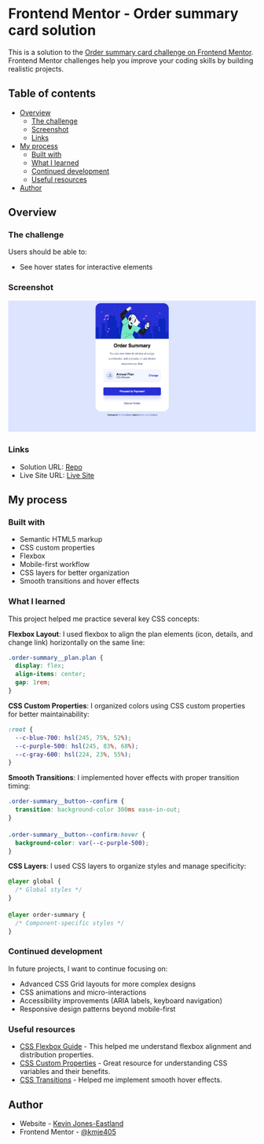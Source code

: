 # Frontend Mentor - Order summary card solution

This is a solution to the
[Order summary card challenge on Frontend Mentor](https://www.frontendmentor.io/challenges/order-summary-component-QlPmajDUj).
Frontend Mentor challenges help you improve your coding skills by building
realistic projects.

## Table of contents

- [Overview](#overview)
  - [The challenge](#the-challenge)
  - [Screenshot](#screenshot)
  - [Links](#links)
- [My process](#my-process)
  - [Built with](#built-with)
  - [What I learned](#what-i-learned)
  - [Continued development](#continued-development)
  - [Useful resources](#useful-resources)
- [Author](#author)

## Overview

### The challenge

Users should be able to:

- See hover states for interactive elements

### Screenshot

![](screenshot.png)

### Links

- Solution URL: [Repo](https://github.com/kmje405/fem-order-summary-component)
- Live Site URL:
  [Live Site](https://fem-order-summary-component-kmje405.netlify.app/)

## My process

### Built with

- Semantic HTML5 markup
- CSS custom properties
- Flexbox
- Mobile-first workflow
- CSS layers for better organization
- Smooth transitions and hover effects

### What I learned

This project helped me practice several key CSS concepts:

**Flexbox Layout**: I used flexbox to align the plan elements (icon, details,
and change link) horizontally on the same line:

```css
.order-summary__plan.plan {
  display: flex;
  align-items: center;
  gap: 1rem;
}
```

**CSS Custom Properties**: I organized colors using CSS custom properties for
better maintainability:

```css
:root {
  --c-blue-700: hsl(245, 75%, 52%);
  --c-purple-500: hsl(245, 83%, 68%);
  --c-gray-600: hsl(224, 23%, 55%);
}
```

**Smooth Transitions**: I implemented hover effects with proper transition
timing:

```css
.order-summary__button--confirm {
  transition: background-color 300ms ease-in-out;
}

.order-summary__button--confirm:hover {
  background-color: var(--c-purple-500);
}
```

**CSS Layers**: I used CSS layers to organize styles and manage specificity:

```css
@layer global {
  /* Global styles */
}

@layer order-summary {
  /* Component-specific styles */
}
```

### Continued development

In future projects, I want to continue focusing on:

- Advanced CSS Grid layouts for more complex designs
- CSS animations and micro-interactions
- Accessibility improvements (ARIA labels, keyboard navigation)
- Responsive design patterns beyond mobile-first

### Useful resources

- [CSS Flexbox Guide](https://css-tricks.com/snippets/css/a-guide-to-flexbox/) -
  This helped me understand flexbox alignment and distribution properties.
- [CSS Custom Properties](https://developer.mozilla.org/en-US/docs/Web/CSS/Using_CSS_custom_properties) -
  Great resource for understanding CSS variables and their benefits.
- [CSS Transitions](https://developer.mozilla.org/en-US/docs/Web/CSS/CSS_Transitions/Using_CSS_transitions) -
  Helped me implement smooth hover effects.

## Author

- Website - [Kevin Jones-Eastland](https://eastlandjones.com/)
- Frontend Mentor - [@kmje405](https://www.frontendmentor.io/profile/kmje405)
